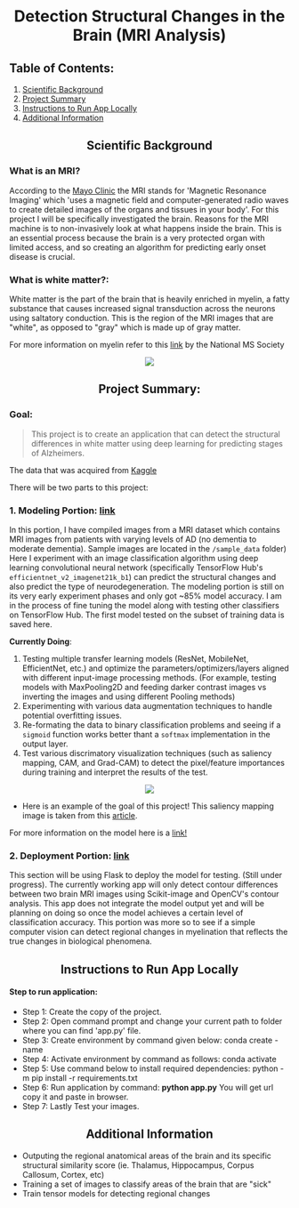 <h1 align='center'>Detection Structural Changes in the Brain (MRI Analysis)</h1>

## Table of Contents:
1. [Scientific Background](#1)
2. [Project Summary](#2)
3. [Instructions to Run App Locally](#3)
4. [Additional Information](#4)


<h2 align='center'>Scientific Background<a name='1'></a></h2>

### What is an MRI? 

According to the <a href='https://www.mayoclinic.org/tests-procedures/mri/about/pac-20384768'>Mayo Clinic</a> the MRI stands for 'Magnetic Resonance Imaging' which 'uses a magnetic field and computer-generated radio waves to create detailed images of the organs and tissues in your body'. For this project I will be specifically investigated the brain. Reasons for the MRI machine is to non-invasively look at what happens inside the brain. This is an essential process because the brain is a very protected organ with limited access, and so creating an algorithm for predicting early onset disease is crucial.

### What is white matter?:
White matter is the part of the brain that is heavily enriched in myelin, a fatty substance that causes increased signal transduction across the neurons using saltatory conduction. This is the region of the MRI images that are "white", as opposed to "gray" which is made up of gray matter.

For more information on myelin refer to this <a href='https://www.nationalmssociety.org/What-is-MS/Definition-of-MS/Myelin'>link</a> by the National MS Society

<p align='center'>
	<img src='https://miykael.github.io/nipype-beginner-s-guide/_images/GM.gif'></img>
</p>

<h2 align='center'>Project Summary:<a name='2'></a></h2>

### Goal:
>This project is to create an application that can detect the structural differences in white matter using deep learning for predicting stages of Alzheimers.

The data that was acquired from <a href='https://www.kaggle.com/datasets/tourist55/alzheimers-dataset-4-class-of-images/'>Kaggle</a>

There will be two parts to this project:

### 1. Modeling Portion: <a href='https://github.com/johnnys7n/Multiclass-Brain-Detection-Tool/tree/main/Modeling'>link</a>
In this portion, I have compiled images from a MRI dataset which contains MRI images from patients with varying levels of AD (no dementia to moderate dementia). Sample images are located in the `/sample_data` folder) Here I experiment with an image classification algorithm using deep learning convolutional neural network (specifically TensorFlow Hub's `efficientnet_v2_imagenet21k_b1`) can predict the structural changes and also predict the type of neurodegeneration. The modeling portion is still on its very early experiment phases and only got ~85% model accuracy. I am in the process of fine tuning the model along with testing other classifiers on TensorFlow Hub. The first model tested on the subset of training data is saved here.

**Currently Doing**:

1. Testing multiple transfer learning models (ResNet, MobileNet, EfficientNet, etc.) and optimize the parameters/optimizers/layers aligned with different input-image processing methods. (For example, testing models with MaxPooling2D and feeding darker contrast images vs inverting the images and using different Pooling methods)
2. Experimenting with various data augmentation techniques to handle potential overfitting issues.
3. Re-formating the data to binary classification problems and seeing if a `sigmoid` function works better thant a `softmax` implementation in the output layer.
4. Test various discrimatory visualization techniques (such as saliency mapping, CAM, and Grad-CAM) to detect the pixel/feature importances during training and interpret the results of the test. 

<p align="center">
	<img src="https://www.mdpi.com/sensors/sensors-23-04543/article_deploy/html/images/sensors-23-04543-g011.png">
</p>

- Here is an example of the goal of this project! This saliency mapping image is taken from this <a href="https://www.mdpi.com/1424-8220/23/9/4543">article</a>.

For more information on the model here is a <a href='https://tfhub.dev/google/imagenet/efficientnet_v2_imagenet21k_b1/feature_vector/2'>link!</a>
	
### 2. Deployment Portion: <a href='https://github.com/johnnys7n/Multiclass-Brain-Detection-Tool/tree/main/app'>link</a>

This section will be using Flask to deploy the model for testing. (Still under progress). The currently working app will only detect contour differences between two brain MRI images using Scikit-image and OpenCV's contour analysis. This app does not integrate the model output yet and will be planning on doing so once the model achieves a certain level of classification accuracy. This portion was more so to see if a simple computer vision can detect regional changes in myelination that reflects the true changes in biological phenomena. 

<h2 align='center'>Instructions to Run App Locally<a name='3'></a></h2>

#### Step to run application:
* Step 1: Create the copy of the project.
* Step 2: Open command prompt and change your current path to folder where you can find 'app.py' file.
* Step 3: Create environment by command given below:
	conda create -name <environment name>
* Step 4: Activate environment by command as follows:
	conda activate <environment name>
* Step 5: Use command below to install required dependencies:
	python -m pip install -r requirements.txt
* Step 6: Run application by command:
	**python app.py**
You will get url copy it and paste in browser.
* Step 7: Lastly Test your images.

<h2 align='center'>Additional Information<a name='2'></a></h2>

* Outputing the regional anatomical areas of the brain and its specific structural similarity score (ie. Thalamus, Hippocampus, Corpus Callosum, Cortex, etc)
* Training a set of images to classify areas of the brain that are "sick" 
* Train tensor models for detecting regional changes
